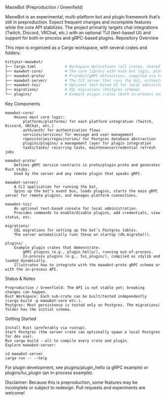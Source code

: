 MaowBot (Preproduction / Greenfield)

MaowBot is an experimental, multi-platform bot and plugin framework that’s still in preproduction. Expect frequent changes and incomplete features while the core API stabilizes. The project primarily targets chat integrations (Twitch, Discord, VRChat, etc.) with an optional TUI (text-based UI) and support for both in-process and gRPC-based plugins.
Repository Overview

This repo is organized as a Cargo workspace, with several crates and folders:

```bash
kittynxr-maowbot/
├── Cargo.toml             # Workspace definitions (all crates, shared dependencies)
├── maowbot-core/          # The core library with main bot logic, platform integrations, DB code
├── maowbot-proto/         # Protobuf/gRPC definitions, compiled via tonic_build
├── maowbot-server/        # The CLI server that runs the bot, orchestrates platforms/plugins
├── maowbot-tui/           # Optional text-based UI for local administration
├── migrations/            # SQL migrations (Postgres schema)
└── plugins/               # Example plugin crates (both in-process and gRPC-based)
```

Key Components

    maowbot-core/
        Houses most core logic:
            platforms/platforms/ for each platform integration (Twitch, Discord, VRChat, etc.)
            auth/auth/ for authentication flows
            services/services/ for message and user management
            repositories/repositories/ for Postgres database abstraction
            plugins/plugins/ a management layer for plugin integration
            tasks/tasks/ recurring tasks, maintenance/credential refresh jobs

    maowbot-proto/
        Defines gRPC service contracts in proto/plugin.proto and generates Rust stubs.
        Used by the server and any remote plugin that speaks gRPC.

    maowbot-server/
        A CLI application for running the bot.
        Spins up the bot’s event bus, loads plugins, starts the main gRPC server for remote plugins, and manages platform connections.

    maowbot-tui/
        An optional text-based console for local administration.
        Provides commands to enable/disable plugins, add credentials, view status, etc.

    migrations/
        SQL migrations for setting up the bot’s Postgres tables.
        The server automatically runs these on startup (db.migrate()).

    plugins/
        Example plugin crates that demonstrate:
            gRPC plugins (e.g., plugin_hello/), running out-of-process.
            In-process plugins (e.g., tui_plugin/), compiled as cdylib and loaded dynamically.
        Illustrates how to integrate with the maowbot-proto gRPC schema or with the in-process API.

Status & Notes

    Preproduction / Greenfield: The API is not stable yet; breaking changes can happen.
    Rust Workspace: Each sub-crate can be built/tested independently (cargo build -p maowbot-core etc.).
    Postgres: Most persistence is tested only on Postgres. The migrations/ folder has the initial schema.

Getting Started

    Install Rust (preferably via rustup).
    Start Postgres (the server crate can optionally spawn a local Postgres for dev use).
    Run cargo build --all to compile every crate and plugin.
    Explore maowbot-server:

    cd maowbot-server
    cargo run -- --help

For plugin development, see plugins/plugin_hello (a gRPC example) or plugins/tui_plugin (an in-process example).

Disclaimer: Because this is preproduction, some features may be incomplete or subject to redesign. Pull requests and experiments are welcome!
